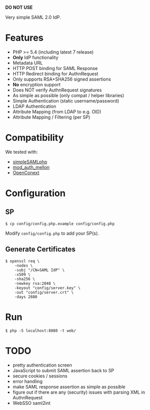 **DO NOT USE**

Very simple SAML 2.0 IdP.

# Features

- PHP >= 5.4 (including latest 7 release)
- **Only** IdP functionality
- Metadata URL
- HTTP POST binding for SAML Response
- HTTP Redirect binding for AuthnRequest
- Only supports RSA+SHA256 signed assertions
- **No** encryption support
- Does NOT verify AuthnRequest signatures
- As simple as possible (only compat / helper libraries)
- Simple Authentication (static username/password)
- LDAP Authentication
- Attribute Mapping (from LDAP to e.g. OID)
- Attribute Mapping / Filtering (per SP)

# Compatibility

We tested with:

- [simpleSAMLphp](https://simplesamlphp.org/)
- [mod_auth_mellon](https://github.com/UNINETT/mod_auth_mellon/)
- [OpenConext](https://openconext.org/)

# Configuration

## SP 

    $ cp config/config.php.example config/config.php

Modify `config/config.php` to add your SP(s).

## Generate Certificates

    $ openssl req \
        -nodes \
        -subj "/CN=SAML IdP" \
        -x509 \
        -sha256 \
        -newkey rsa:2048 \
        -keyout "config/server.key" \
        -out "config/server.crt" \
        -days 2880

# Run

    $ php -S localhost:8080 -t web/

# TODO

- pretty authentication screen
- JavaScript to submit SAML assertion back to SP
- secure cookies / sessions
- error handling
- make SAML response assertion as simple as possible
- figure out if there are any (security) issues with parsing XML in 
  AuthnRequest
- WebSSO saml2int
